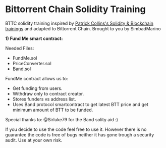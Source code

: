 # Bittorrent Chain Solidity Training
BTTC solidity training inspired by [Patrick Collins's Solidity & Blockchain trainings](https://youtu.be/umepbfKp5rI?si=5ersakMOiJ-XFeyY) and adapted to Bittorrent Chain. 
Brought to you by SimbadMarino


**1) Fund Me smart contract:**

Needed Files:
- FundMe.sol
- PriceConverter.sol
- Band.sol

FundMe contract allows us to:
- Get funding from users.
- Withdraw only to contract creator.
- Stores funders vs address list.
- Uses Band protocol smartcontract to get latest BTT price and get minimum amount of BTT to be funded.

Special thanks to: @Sirluke79 for the Band solity aid :)

If you decide to use the code feel free to use it. However there is no guarantee the code is free of bugs neither it has gone trough a security audit. Use at your own risk.
